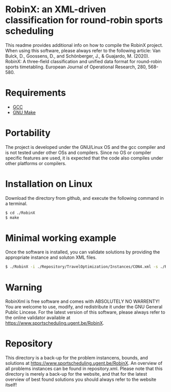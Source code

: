# RobinX: an XML-driven classification for round-robin sports scheduling
This readme provides additional info on how to compile the RobinX project.
When using this software, please always refer to the following article: Van Bulck, D., Goossens, D., and Schönberger, J., & Guajardo, M. (2020). RobinX: A three-field classification and unified data format for round-robin sports timetabling. European Journal of Operational Research, 280, 568-580.

# Requirements
- [GCC](https://gcc.gnu.org/)
- [GNU Make](https://www.gnu.org/software/make/)

# Portability
The project is developed under the GNU/Linux OS and the gcc compiler and is not tested under other OSs and compilers.
Since no OS or compiler specific features are used, it is expected that the code also compiles under other platforms or compilers.

# Installation on Linux
Download the directory from github, and execute the following command in a terminal.

```bash
$ cd ./RobinX
$ make
```
# Minimal working example
Once the software is installed, you can validate solutions by providing the appropriate instance and soluton XML files.

```bash
$ ./RobinX -i ./Repository/TravelOptimization/Instances/CON4.xml -s ./Repository/TravelOptimization/Solutions/CON4_Sol_Brandao.xml
```

# Warning
RobinXml is free software and comes with ABSOLUTELY NO WARRENTY! You are welcome
to use, modify, and redistribute it under the GNU General Public Lincese.
For the latest version of this software, please always refer to the online validator available at <https://www.sportscheduling.ugent.be/RobinX>.

# Repository
This directory is a back-up for the problem instancens, bounds, and solutions at <https://www.sportscheduling.ugent.be/RobinX>. An overview of all problems instances can be found in repository.xml.
Please note that this directory is merely a back-up for the website, and that for the latest overview of best found solutions you should always refer to the website itself!

